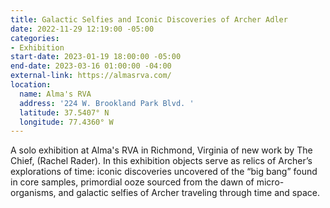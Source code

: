 ```yaml
---
title: Galactic Selfies and Iconic Discoveries of Archer Adler
date: 2022-11-29 12:19:00 -05:00
categories:
- Exhibition
start-date: 2023-01-19 18:00:00 -05:00
end-date: 2023-03-16 01:00:00 -04:00
external-link: https://almasrva.com/
location:
  name: Alma's RVA
  address: '224 W. Brookland Park Blvd. '
  latitude: 37.5407° N
  longitude: 77.4360° W
---
```


A solo exhibition at Alma's RVA in Richmond, Virginia of new work by The Chief, (Rachel Rader). In this exhibition objects serve as relics of Archer’s explorations of time: iconic discoveries uncovered of the “big bang” found in core samples, primordial ooze sourced from the dawn of micro-organisms, and galactic selfies of Archer traveling through time and space.